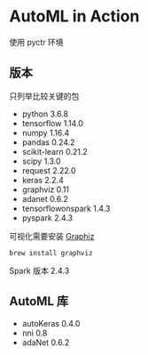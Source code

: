 # AutoML in Action

使用 pyctr 环境

## 版本

只列举比较关键的包

+ python 3.6.8
+ tensorflow 1.14.0
+ numpy 1.16.4
+ pandas 0.24.2
+ scikit-learn 0.21.2
+ scipy 1.3.0
+ request 2.22.0
+ keras 2.2.4
+ graphviz 0.11
+ adanet 0.6.2
+ tensorflowonspark 1.4.3
+ pyspark 2.4.3

可视化需要安装 [Graphiz](https://graphviz.gitlab.io/download/)

`brew install graphviz`

Spark 版本 2.4.3

## AutoML 库

+ autoKeras 0.4.0
+ nni 0.8
+ adaNet 0.6.2